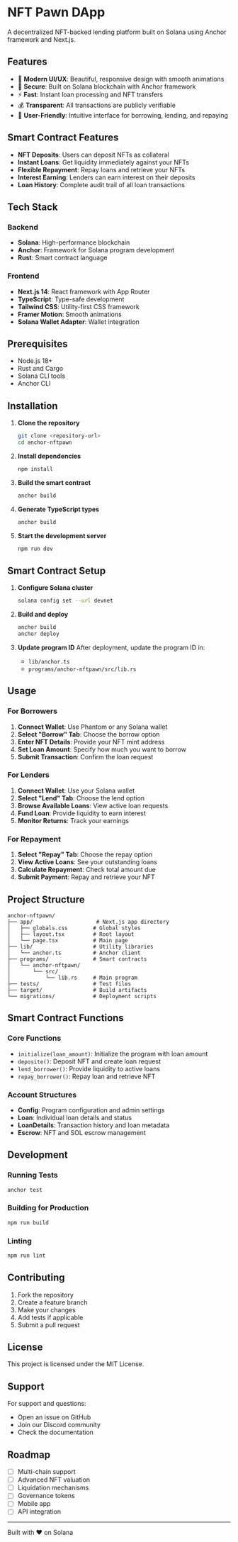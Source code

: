 # NFT Pawn DApp

A decentralized NFT-backed lending platform built on Solana using Anchor framework and Next.js.

## Features

- 🎨 **Modern UI/UX**: Beautiful, responsive design with smooth animations
- 🔐 **Secure**: Built on Solana blockchain with Anchor framework
- ⚡ **Fast**: Instant loan processing and NFT transfers
- 💰 **Transparent**: All transactions are publicly verifiable
- 🎯 **User-Friendly**: Intuitive interface for borrowing, lending, and repaying

## Smart Contract Features

- **NFT Deposits**: Users can deposit NFTs as collateral
- **Instant Loans**: Get liquidity immediately against your NFTs
- **Flexible Repayment**: Repay loans and retrieve your NFTs
- **Interest Earning**: Lenders can earn interest on their deposits
- **Loan History**: Complete audit trail of all loan transactions

## Tech Stack

### Backend
- **Solana**: High-performance blockchain
- **Anchor**: Framework for Solana program development
- **Rust**: Smart contract language

### Frontend
- **Next.js 14**: React framework with App Router
- **TypeScript**: Type-safe development
- **Tailwind CSS**: Utility-first CSS framework
- **Framer Motion**: Smooth animations
- **Solana Wallet Adapter**: Wallet integration

## Prerequisites

- Node.js 18+ 
- Rust and Cargo
- Solana CLI tools
- Anchor CLI

## Installation

1. **Clone the repository**
   ```bash
   git clone <repository-url>
   cd anchor-nftpawn
   ```

2. **Install dependencies**
   ```bash
   npm install
   ```

3. **Build the smart contract**
   ```bash
   anchor build
   ```

4. **Generate TypeScript types**
   ```bash
   anchor build
   ```

5. **Start the development server**
   ```bash
   npm run dev
   ```

## Smart Contract Setup

1. **Configure Solana cluster**
   ```bash
   solana config set --url devnet
   ```

2. **Build and deploy**
   ```bash
   anchor build
   anchor deploy
   ```

3. **Update program ID**
   After deployment, update the program ID in:
   - `lib/anchor.ts`
   - `programs/anchor-nftpawn/src/lib.rs`

## Usage

### For Borrowers

1. **Connect Wallet**: Use Phantom or any Solana wallet
2. **Select "Borrow" Tab**: Choose the borrow option
3. **Enter NFT Details**: Provide your NFT mint address
4. **Set Loan Amount**: Specify how much you want to borrow
5. **Submit Transaction**: Confirm the loan request

### For Lenders

1. **Connect Wallet**: Use your Solana wallet
2. **Select "Lend" Tab**: Choose the lend option
3. **Browse Available Loans**: View active loan requests
4. **Fund Loan**: Provide liquidity to earn interest
5. **Monitor Returns**: Track your earnings

### For Repayment

1. **Select "Repay" Tab**: Choose the repay option
2. **View Active Loans**: See your outstanding loans
3. **Calculate Repayment**: Check total amount due
4. **Submit Payment**: Repay and retrieve your NFT

## Project Structure

```
anchor-nftpawn/
├── app/                    # Next.js app directory
│   ├── globals.css        # Global styles
│   ├── layout.tsx         # Root layout
│   └── page.tsx           # Main page
├── lib/                   # Utility libraries
│   └── anchor.ts          # Anchor client
├── programs/              # Smart contracts
│   └── anchor-nftpawn/
│       └── src/
│           └── lib.rs     # Main program
├── tests/                 # Test files
├── target/                # Build artifacts
└── migrations/            # Deployment scripts
```

## Smart Contract Functions

### Core Functions

- `initialize(loan_amount)`: Initialize the program with loan amount
- `deposite()`: Deposit NFT and create loan request
- `lend_borrower()`: Provide liquidity to active loans
- `repay_borrower()`: Repay loan and retrieve NFT

### Account Structures

- **Config**: Program configuration and admin settings
- **Loan**: Individual loan details and status
- **LoanDetails**: Transaction history and loan metadata
- **Escrow**: NFT and SOL escrow management

## Development

### Running Tests
```bash
anchor test
```

### Building for Production
```bash
npm run build
```

### Linting
```bash
npm run lint
```

## Contributing

1. Fork the repository
2. Create a feature branch
3. Make your changes
4. Add tests if applicable
5. Submit a pull request

## License

This project is licensed under the MIT License.

## Support

For support and questions:
- Open an issue on GitHub
- Join our Discord community
- Check the documentation

## Roadmap

- [ ] Multi-chain support
- [ ] Advanced NFT valuation
- [ ] Liquidation mechanisms
- [ ] Governance tokens
- [ ] Mobile app
- [ ] API integration

---

Built with ❤️ on Solana 